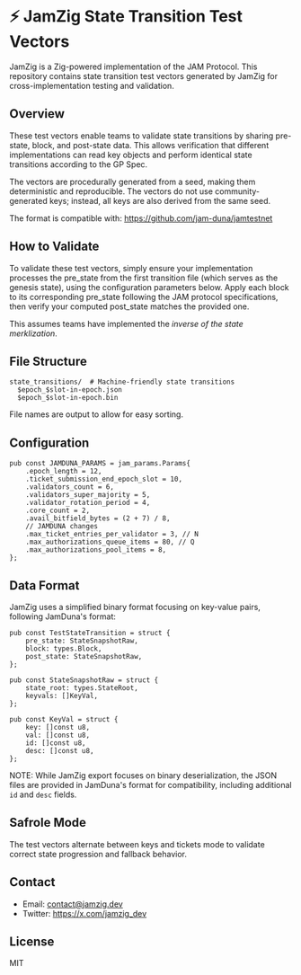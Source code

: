 # ⚡ JamZig State Transition Test Vectors

JamZig is a Zig-powered implementation of the JAM Protocol. This repository contains state transition test vectors generated by JamZig for cross-implementation testing and validation.

## Overview

These test vectors enable teams to validate state transitions by sharing pre-state, block, and post-state data. This allows verification that different implementations can read key objects and perform identical state transitions according to the GP Spec.

The vectors are procedurally generated from a seed, making them deterministic and reproducible. The vectors do not use community-generated keys; instead, all keys are also derived from the same seed.

The format is compatible with: https://github.com/jam-duna/jamtestnet

## How to Validate

To validate these test vectors, simply ensure your implementation processes the pre_state from the first transition file (which serves as the genesis state), using the configuration parameters below. Apply each block to its corresponding pre_state following the JAM protocol specifications, then verify your computed post_state matches the provided one.

This assumes teams have implemented the *inverse of the state merklization*.


## File Structure

```
state_transitions/  # Machine-friendly state transitions
  $epoch_$slot-in-epoch.json
  $epoch_$slot-in-epoch.bin
```

File names are output to allow for easy sorting.

## Configuration

```zig
pub const JAMDUNA_PARAMS = jam_params.Params{
    .epoch_length = 12,
    .ticket_submission_end_epoch_slot = 10,
    .validators_count = 6,
    .validators_super_majority = 5,
    .validator_rotation_period = 4,
    .core_count = 2,
    .avail_bitfield_bytes = (2 + 7) / 8,
    // JAMDUNA changes
    .max_ticket_entries_per_validator = 3, // N
    .max_authorizations_queue_items = 80, // Q
    .max_authorizations_pool_items = 8,
};
```

## Data Format

JamZig uses a simplified binary format focusing on key-value pairs, following JamDuna's format:

```zig
pub const TestStateTransition = struct {
    pre_state: StateSnapshotRaw,
    block: types.Block,
    post_state: StateSnapshotRaw,
};

pub const StateSnapshotRaw = struct {
    state_root: types.StateRoot,
    keyvals: []KeyVal,
};

pub const KeyVal = struct {
    key: []const u8,
    val: []const u8,
    id: []const u8,
    desc: []const u8,
};
```

NOTE: While JamZig export focuses on binary deserialization, the JSON files are provided in JamDuna's format for compatibility, including additional `id` and `desc` fields.

## Safrole Mode

The test vectors alternate between keys and tickets mode to validate correct state progression and fallback behavior.

## Contact

- Email: contact@jamzig.dev 
- Twitter: https://x.com/jamzig_dev

## License

MIT
